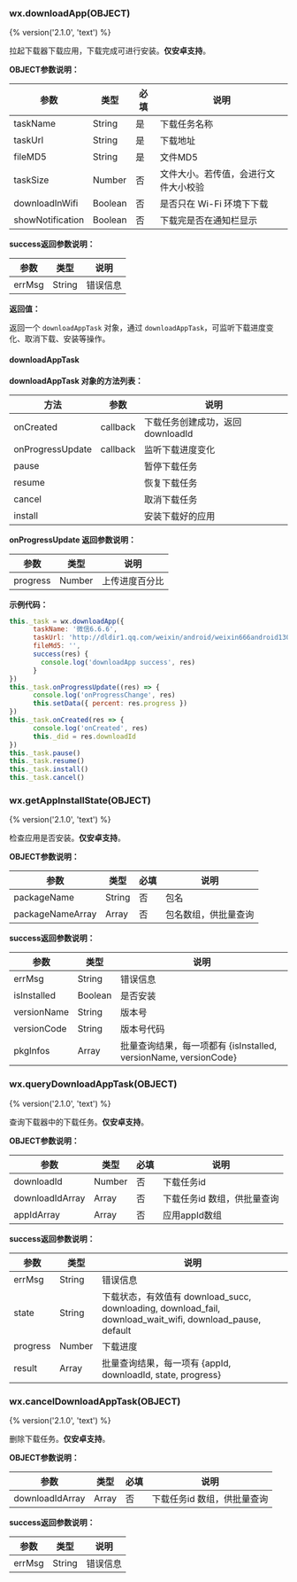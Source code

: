### wx.downloadApp(OBJECT)

{% version('2.1.0', 'text') %}

拉起下载器下载应用，下载完成可进行安装。**仅安卓支持**。

**OBJECT参数说明：**

| 参数              | 类型     | 必填   | 说明                                  |
| ----------------- | -------- | ------ | ------------------------------------- |
| taskName          | String   | 是     | 下载任务名称                          |
| taskUrl           | String   | 是     | 下载地址                              |
| fileMD5           | String   | 是     | 文件MD5                               |
| taskSize          | Number   | 否     | 文件大小。若传值，会进行文件大小校验  |
| downloadInWifi    | Boolean  | 否     | 是否只在 Wi-Fi 环境下下载             |
| showNotification  | Boolean  | 否     | 下载完是否在通知栏显示                |

**success返回参数说明：**

| 参数        | 类型      | 说明                  | 
| ----------- | --------  | --------------------- |
| errMsg      | String    | 错误信息              |

**返回值：**

返回一个 `downloadAppTask` 对象，通过 `downloadAppTask`，可监听下载进度变化、取消下载、安装等操作。

#### downloadAppTask

**downloadAppTask 对象的方法列表：**

| 方法             | 参数     | 说明                              |
|------------------|----------|-----------------------------------|
| onCreated        | callback | 下载任务创建成功，返回 downloadId |
| onProgressUpdate | callback | 监听下载进度变化                  |
| pause            |          | 暂停下载任务                      |
| resume           |          | 恢复下载任务                      |
| cancel           |          | 取消下载任务                      |
| install          |          | 安装下载好的应用                  |

**onProgressUpdate 返回参数说明：**

| 参数                     | 类型   | 说明                                 |
|--------------------------|--------|--------------------------------------|
| progress                 | Number | 上传进度百分比                       |

**示例代码：**

```javascript
this._task = wx.downloadApp({
      taskName: '微信6.6.6',
      taskUrl: 'http://dldir1.qq.com/weixin/android/weixin666android1300.apk?t=3',
      fileMd5: '',
      success(res) {
        console.log('downloadApp success', res)
      }
})
this._task.onProgressUpdate((res) => {
      console.log('onProgressChange', res)
      this.setData({ percent: res.progress })
})
this._task.onCreated(res => {
      console.log('onCreated', res)
      this._did = res.downloadId
})
this._task.pause()
this._task.resume()
this._task.install()
this._task.cancel()
```


### wx.getAppInstallState(OBJECT)

{% version('2.1.0', 'text') %}

检查应用是否安装。**仅安卓支持**。

**OBJECT参数说明：**

| 参数              | 类型     | 必填   | 说明                                  |
| ----------------- | -------- | ------ | ------------------------------------- |
| packageName       | String   | 否     | 包名                                  |
| packageNameArray  | Array    | 否     | 包名数组，供批量查询                  |

**success返回参数说明：**

| 参数        | 类型      | 说明                  | 
| ----------- | --------  | --------------------- |
| errMsg      | String    | 错误信息              |
| isInstalled | Boolean   | 是否安装              |
| versionName | String    | 版本号                |
| versionCode | String    | 版本号代码            |
| pkgInfos    | Array     | 批量查询结果，每一项都有 {isInstalled, versionName, versionCode} |



### wx.queryDownloadAppTask(OBJECT)

{% version('2.1.0', 'text') %}

查询下载器中的下载任务。**仅安卓支持**。

**OBJECT参数说明：**

| 参数             | 类型     | 必填   | 说明                                  |
| ---------------  | -------- | ------ | ------------------------------------- |
| downloadId       | Number   | 否     | 下载任务id                            |
| downloadIdArray  | Array    | 否     | 下载任务id 数组，供批量查询           |
| appIdArray       | Array    | 否     | 应用appId数组                         |

**success返回参数说明：**

| 参数        | 类型      | 说明                  | 
| ----------- | --------  | --------------------- |
| errMsg      | String    | 错误信息              |
| state       | String    | 下载状态，有效值有 download_succ, downloading, download_fail, download_wait_wifi, download_pause, default |
| progress    | Number    | 下载进度              |
| result      | Array     | 批量查询结果，每一项有 {appId, downloadId, state, progress} |

### wx.cancelDownloadAppTask(OBJECT)

{% version('2.1.0', 'text') %}

删除下载任务。**仅安卓支持**。

**OBJECT参数说明：**

| 参数             | 类型     | 必填   | 说明                                  |
| ---------------  | -------- | ------ | ------------------------------------- |
| downloadIdArray  | Array    | 否     | 下载任务id 数组，供批量查询           |

**success返回参数说明：**

| 参数        | 类型      | 说明                  | 
| ----------- | --------  | --------------------- |
| errMsg      | String    | 错误信息              |
